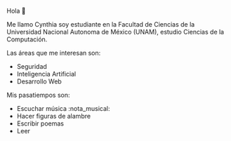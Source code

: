 Hola 👋

Me llamo Cynthia soy estudiante en la Facultad de Ciencias de la Universidad Nacional Autonoma de México (UNAM), estudio Ciencias de la Computación.

Las áreas que me interesan son:
* Seguridad
* Inteligencia Artificial
* Desarrollo Web 

Mis pasatiempos son:

* Escuchar música :nota_musical:
* Hacer figuras de alambre 
* Escribir poemas
* Leer

